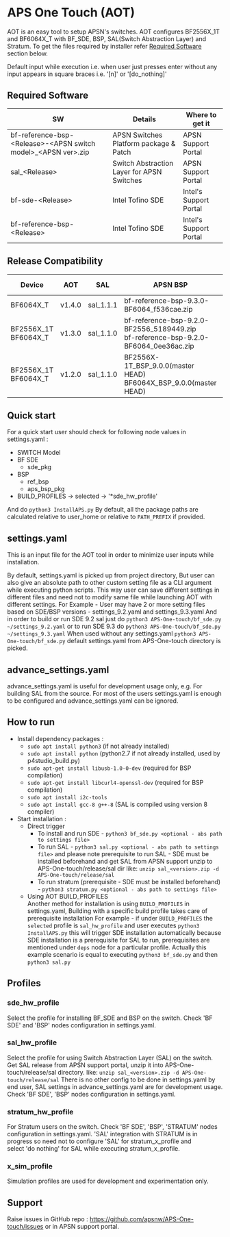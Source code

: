 # APS One Touch (AOT)

AOT is an easy tool to setup APSN's switches. AOT configures BF2556X_1T and BF6064X_T with BF_SDE, BSP, SAL(Switch Abstraction Layer) and Stratum.
To get the files required by installer refer [Required Software](#required-software) section below.

Default input while execution i.e. when user just presses enter without any input appears in square braces i.e. '[n]' or '[do_nothing]'

## Required Software
|SW|Details|Where to get it|
|---|---|---|
|bf-reference-bsp-&lt;Release>-&lt;APSN switch model>_&lt;APSN ver>.zip|APSN Switches Platform package & Patch|APSN Support Portal|
|sal_&lt;Release>|Switch Abstraction Layer for APSN Switches|APSN Support Portal|
|bf-sde-&lt;Release>|Intel Tofino SDE|Intel's Support Portal|
|bf-reference-bsp-&lt;Release>|Intel Tofino SDE|Intel's Support Portal|
 
## Release Compatibility 
|Device|AOT|SAL|APSN BSP|SDE|OS (Recommended)|Kernel|
|---|---|---|---|---|---|---|
|BF6064X_T|v1.4.0|sal_1.1.1|bf-reference-bsp-9.3.0-BF6064_f536cae.zip|BF_SDE_9.3|Ubuntu Server 18.04.4 LTS|5.4.x
|BF2556X_1T<br>BF6064X_T|v1.3.0|sal_1.1.0|bf-reference-bsp-9.2.0-BF2556_5189449.zip<br>bf-reference-bsp-9.2.0-BF6064_0ee36ac.zip|BF_SDE_9.2|Ubuntu Server 18.04.4 LTS|4.15.x
|BF2556X_1T<br>BF6064X_T|v1.2.0|sal_1.1.0|BF2556X-1T_BSP_9.0.0(master HEAD)<br>BF6064X_BSP_9.0.0(master HEAD)|BF_SDE_9.1<br>BF_SDE_9.2|Ubuntu Server 18.04.4 LTS|4.15.x

## Quick start
For a quick start user should check for following node values in settings.yaml :
- SWITCH Model
- BF SDE
  - sde_pkg 
- BSP 
  - ref_bsp
  - aps_bsp_pkg 
- BUILD_PROFILES -> selected -> '*sde_hw_profile'

And do `python3 InstallAPS.py`
By default, all the package paths are calculated relative to user_home or relative to `PATH_PREFIX` if provided.

## settings.yaml
This is an input file for the AOT tool in order to minimize user inputs while installation.

By default, settings.yaml is picked up from project directory, But user can also give an absolute path to other custom setting file as a CLI argument while executing python scripts. 
This way user can save different settings in different files and need not to modify same file while launching AOT with different settings.
For Example - User may have 2 or more setting files based on SDE/BSP versions - settings_9.2.yaml and settings_9.3.yaml
And in order to build or run SDE 9.2 sal just do `python3 APS-One-touch/bf_sde.py ~/settings_9.2.yaml`
or to run SDE 9.3 do `python3 APS-One-touch/bf_sde.py ~/settings_9.3.yaml`
When used without any settings.yaml `python3 APS-One-touch/bf_sde.py` default settings.yaml from APS-One-touch directory is picked.

## advance_settings.yaml
advance_settings.yaml is useful for development usage only, e.g. For building SAL from the source.
For most of the users settings.yaml is enough to be configured and advance_settings.yaml can be ignored.

## How to run

- Install dependency packages :
  - `sudo apt install python3` (if not already installed)
  - `sudo apt install python` (python2.7 if not already installed, used by p4studio_build.py)
  - `sudo apt-get install libusb-1.0-0-dev` (required for BSP compilation)
  - `sudo apt-get install libcurl4-openssl-dev` (required for BSP compilation)
  - `sudo apt install i2c-tools`
  - `sudo apt install gcc-8 g++-8` (SAL is compiled using version 8 compiler)
- Start installation :
  - Direct trigger
    - To install and run SDE - `python3 bf_sde.py <optional - abs path to settings file>`
    - To run SAL - `python3 sal.py <optional - abs path to settings file>`
      and please note prerequisite to run SAL - SDE must be installed beforehand and 
      get SAL from APSN support unzip to APS-One-touch/release/sal dir 
      like: `unzip sal_<version>.zip -d APS-One-touch/release/sal`
    - To run stratum (prerequisite - SDE must be installed beforehand) - `python3 stratum.py <optional - abs path to settings file>`
  - Using AOT BUILD_PROFILES  
  Another method for installation is using `BUILD_PROFILES` in settings.yaml, 
    Building with a specific build profile takes care of prerequisite installation
    For example - if under `BUILD_PROFILES` the `selected` profile is `sal_hw_profile` and user executes `python3 InstallAPS.py` 
    this will trigger SDE installation automatically because SDE installation is a prerequisite for SAL to run, 
    prerequisites are mentioned under `deps` node for a particular profile. Actually this example scenario is equal to executing 
    `python3 bf_sde.py` and then `python3 sal.py`    

## Profiles

### sde_hw_profile
   Select the profile for installing BF_SDE and BSP on the switch. 
   Check 'BF SDE' and 'BSP' nodes configuration in settings.yaml.
   
### sal_hw_profile
   Select the profile for using Switch Abstraction Layer (SAL) on the switch.
   Get SAL release from APSN support portal, unzip it into APS-One-touch/release/sal directory. like: `unzip sal_<version>.zip -d APS-One-touch/release/sal`
   There is no other config to be done in settings.yaml by end user, SAL settings in advance_settings.yaml are for development usage.
   Check 'BF SDE', 'BSP' nodes configuration in settings.yaml.
   
### stratum_hw_profile
   For Stratum users on the switch.
   Check 'BF SDE', 'BSP', 'STRATUM' nodes configuration in settings.yaml.
   'SAL' integration with STRATUM is in progress so need not to configure 'SAL' for stratum_x_profile and  
   select 'do nothing' for SAL while executing stratum_x_profile. 
   
### x_sim_profile 
   Simulation profiles are used for development and experimentation only.

## Support
Raise issues in GitHub repo : <https://github.com/apsnw/APS-One-touch/issues> or in APSN support portal.
